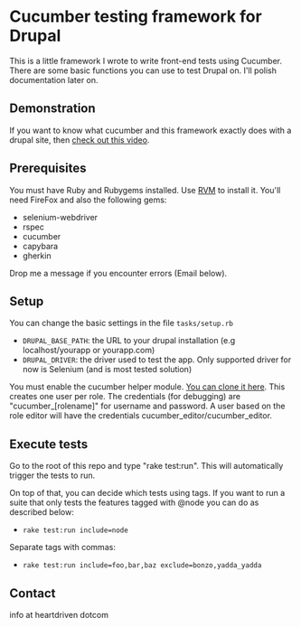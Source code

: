# Cucumber testing framework for Drupal

This is a little framework I wrote to write front-end tests using Cucumber.  There are some basic functions you can 
use to test Drupal on.  I'll polish documentation later on.

## Demonstration

If you want to know what cucumber and this framework exactly does with a drupal site, then 
[check out this video](http://vimeo.com/31483674).

## Prerequisites

You must have Ruby and Rubygems installed.  Use [RVM](http://beginrescueend.com/rvm/install "Ruby Version Manager") to install it.  You'll need 
FireFox and also the following gems:

* selenium-webdriver
* rspec
* cucumber
* capybara
* gherkin

Drop me a message if you encounter errors (Email below).
 

## Setup

You can change the basic settings in the file `tasks/setup.rb`

* `DRUPAL_BASE_PATH`: the URL to your drupal installation (e.g localhost/yourapp or yourapp.com)
* `DRUPAL_DRIVER`: the driver used to test the app.  Only supported driver for now is Selenium (and is most tested solution)

You must enable the cucumber helper module.  [You can clone it here](https://github.com/Agiboo/Cucumber-helper "Cucumber_helper project").  This creates one user per role.  The credentials (for debugging) are 
"cucumber_[rolename]" for username and password.  A user based on the role editor will have the credentials cucumber_editor/cucumber_editor.

## Execute tests

Go to the root of this repo and type "rake test:run".  This will automatically trigger the tests to run.

On top of that, you can decide which tests using tags.  If you want to run a suite that only tests the features 
tagged with @node you can do as described below:

* `rake test:run include=node`

Separate tags with commas:

* `rake test:run include=foo,bar,baz exclude=bonzo,yadda_yadda`

## Contact

info at heartdriven dotcom
